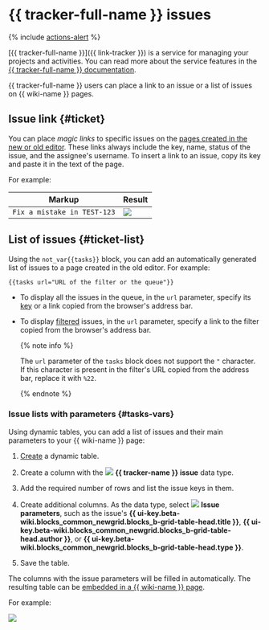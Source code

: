 # {{ tracker-full-name }} issues

{% include [actions-alert](../../_includes/wiki/actions-alert.md) %}

[{{ tracker-full-name }}]({{ link-tracker }}) is a service for managing your projects and activities. You can read more about the service features in the [{{ tracker-full-name }} documentation](../../tracker/).

{{ tracker-full-name }} users can place a link to an issue or a list of issues on {{ wiki-name }} pages.


## Issue link {#ticket}

You can place _magic links_ to specific issues on the [pages created in the new or old editor](../pages-types.md). These links always include the key, name, status of the issue, and the assignee's username. To insert a link to an issue, copy its key and paste it in the text of the page.

For example:

| Markup | Result |
----- | -----
| ``` Fix a mistake in TEST-123 ``` | ![](../../_assets/wiki/tracker-magic-link.png) |

## List of issues {#ticket-list}

Using the `not_var{{tasks}}` block, you can add an automatically generated list of issues to a page created in the old editor. For example:

```
{{tasks url="URL of the filter or the queue"}}
```

* To display all the issues in the queue, in the `url` parameter, specify its [key](../../tracker/manager/create-queue.md#key) or a link copied from the browser's address bar.

* To display [filtered](../../tracker/user/create-filter.md) issues, in the `url` parameter, specify a link to the filter copied from the browser's address bar.

   {% note info %}

   The `url` parameter of the `tasks` block does not support the `"` character. If this character is present in the filter's URL copied from the address bar, replace it with `%22`.

   {% endnote %}

### Issue lists with parameters {#tasks-vars}

Using dynamic tables, you can add a list of issues and their main parameters to your {{ wiki-name }} page:

1. [Create](../create-grid.md) a dynamic table.

1. Create a column with the ![](../../_assets/wiki/svg/type-tracker.svg) **{{ tracker-name }} issue** data type.

1. Add the required number of rows and list the issue keys in them.

1. Create additional columns. As the data type, select ![](../../_assets/wiki/svg/type-task-parameters.svg) **Issue parameters**, such as the issue's **{{ ui-key.beta-wiki.blocks_common_newgrid.blocks_b-grid-table-head.title }}**, **{{ ui-key.beta-wiki.blocks_common_newgrid.blocks_b-grid-table-head.author }}**, or **{{ ui-key.beta-wiki.blocks_common_newgrid.blocks_b-grid-table-head.type }}**.

1. Save the table.

The columns with the issue parameters will be filled in automatically. The resulting table can be [embedded in a {{ wiki-name }} page](../wysiwyg/tables-format.md).

For example:

![](../../_assets/wiki/tickets-grid-example.png)

